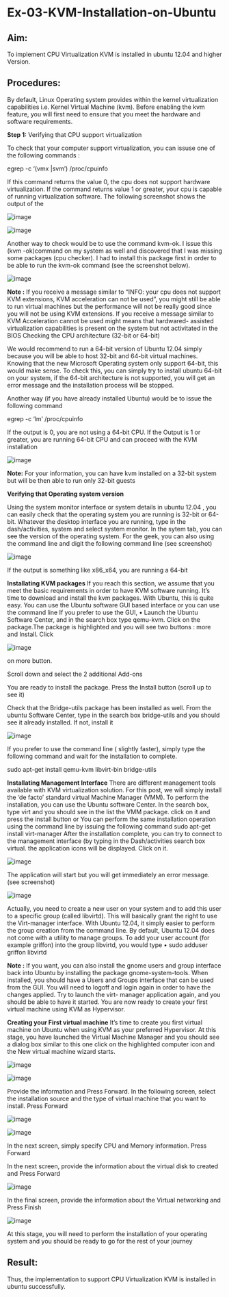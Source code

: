 # Ex-03-KVM-Installation-on-Ubuntu
## Aim:
To implement CPU Virtualization KVM is installed in ubuntu 12.04 and higher Version.

## Procedures:
By default, Linux Operating system provides within the kernel virtualization capabilities i.e. Kernel Virtual Machine (kvm). Before enabling the kvm feature, you will first need to ensure that you meet the hardware and software requirements.

**Step 1:** Verifying that CPU support virtualization

To check that your computer support virtualization, you can issuse one of the following commands :

egrep -c ‘(vmx |svm’) /proc/cpuinfo

If this command returns the value 0, the cpu does not support hardware virtualization. If the command returns value 1 or greater, your cpu is capable of running virtualization software. The following screenshot shows the output of the

![image](https://github.com/Mena-Rossini/Ex-05-KVM-Installation-on-Ubuntu/assets/102855266/468242d1-5535-4646-9741-7aba10dbfdf1)


![image](https://github.com/Mena-Rossini/Ex-05-KVM-Installation-on-Ubuntu/assets/102855266/17c746e5-8d02-4813-ad94-c81b114ba4cf)

 
Another way to check would be to use the command kvm-ok.
I issue this (kvm -ok)command on my system as well and discovered that I was missing some packages (cpu checker). I had to install this package first in order to be able to run the kvm-ok command (see the screenshot below).

![image](https://github.com/Mena-Rossini/Ex-05-KVM-Installation-on-Ubuntu/assets/102855266/be6a0cbf-3d2d-42a5-92fd-1d125f0bbf04)


**Note :**
If you receive a message similar to “INFO: your cpu does not support KVM extensions, KVM acceleration can not be used”, you might still be able to run virtual machines but the performance will not be really good since you will not be using KVM extensions.
If you receive a message similar to KVM Acceleration cannot be used might means that hardwared- assisted virtualization capabilities is present on the system but not activitated in the BIOS
Checking the CPU architecture (32-bit or 64-bit)

We would recommend to run a 64-bit version of Ubuntu 12.04 simply because you will be able to host 32-bit and 64-bit virtual machines. Knowing that the new Microsoft Operating system only support 64-bit, this would make sense. To check this, you can simply try to install ubuntu 64-bit on your system, if the 64-bit architecture is not supported, you will get an error message and the installation process will be stopped.

Another way (if you have already installed Ubuntu) would be to issue the following command

egrep -c ‘lm’ /proc/cpuinfo

If the output is 0, you are not using a 64-bit CPU. If the Output is 1 or greater, you are running
64-bit CPU and can proceed with the KVM installation

![image](https://github.com/Mena-Rossini/Ex-05-KVM-Installation-on-Ubuntu/assets/102855266/8804208c-26de-4083-9c0f-03b35d84e0f2)


**Note:** For your information, you can have kvm installed on a 32-bit system but will be then able to run only 32-bit guests

**Verifying that Operating system version**

Using the system monitor interface or system details in ubuntu 12.04 , you can easily check that the operating system you are running is 32-bit or 64-bit. Whatever the desktop interface you are running, type in the dash/activities, system and select system monitor. In the sytem tab, you can see the version of the operating system.
For the geek, you can also using the command line and digit the following command line (see screenshot)

![image](https://github.com/Mena-Rossini/Ex-05-KVM-Installation-on-Ubuntu/assets/102855266/7195a297-3e1e-44af-ae7d-eb50b16b8655)

If the output is something like x86_x64, you are running a 64-bit
 
**Installating KVM packages**
If you reach this section, we assume that you meet the basic requirements in order to have KVM software running. It’s time to download and install the kvm packages. With Ubuntu, this is quite easy. You can use the Ubuntu software GUI based interface or you can use the command line
If you prefer to use the GUI,
•	Launch the Ubuntu Software Center, and in the search box type qemu-kvm. Click on the package.The package is highlighted and you will see two buttons : more and Install. Click

![image](https://github.com/Mena-Rossini/Ex-05-KVM-Installation-on-Ubuntu/assets/102855266/ef5831c9-9b2f-4516-8844-c7b2a38eed01)


on more button.

Scroll down and select the 2 additional Add-ons

You are ready to install the package. Press the Install button (scroll up to see it)

Check that the Bridge-utils package has been installed as well. From the ubuntu Software Center, type in the search box bridge-utils and you should see it already installed. If not, install it
 
![image](https://github.com/Mena-Rossini/Ex-05-KVM-Installation-on-Ubuntu/assets/102855266/c4a34436-291d-4e8f-94d9-993dd358fd4f)

 
If you prefer to use the command line ( slightly faster), simply type the following command and wait for the installation to complete.

sudo apt-get install qemu-kvm libvirt-bin bridge-utils

**Installating Management Interface**
There are different management tools available with KVM virtualization solution. For this post, we will simply install the ‘de facto’ standard virtual Machine Manager (VMM). To perform the installation, you can use the Ubuntu software Center. In the search box, type virt and you should see in the list the VMM package. click on it and press the install button
or
You can perform the same installation operation using the command line by issuing the following command
sudo apt-get install virt-manager
After the installation complete, you can try to connect to the management interface (by typing in the Dash/activities search box virtual. the application icons will be displayed. Click on it.
 
 ![image](https://github.com/Mena-Rossini/Ex-05-KVM-Installation-on-Ubuntu/assets/102855266/bfa824e3-7073-475a-a5fc-d48c15ba4303)


The application will start but you will get immediately an error message. (see screenshot)


![image](https://github.com/Mena-Rossini/Ex-05-KVM-Installation-on-Ubuntu/assets/102855266/026134e1-ca47-4dc9-badd-e1ecc2186b97)


Actually, you need to create a new user on your system and to add this user to a specific group (called libvirtd). This will basically grant the right to use the Virt-manager interface. With Ubuntu 12.04, it simply easier to perform the group creation from the command line. By default, Ubuntu
12.04 does not come with a utility to manage groups.
To add your user account (for example griffon) into the group libvirtd, you would type
•	sudo adduser griffon libvirtd
 
**Note :** If you want, you can also install the gnome users and group interface back into Ubuntu by installing the package gnome-system-tools. When installed, you should have a Users and Groups interface that can be used from the GUI.
You will need to logoff and login again in order to have the changes applied. Try to launch the virt- manager application again, and you should be able to have it started. You are now ready to create your first virtual machine using KVM as Hypervisor.

**Creating your First virtual machine**
It’s time to create you first virtual machine on Ubuntu when using KVM as your preferred Hypervisor. At this stage, you have launched the Virtual Machine Manager and you should see a dialog box similar to this one
click on the highlighted computer icon and the New virtual machine wizard starts.

![image](https://github.com/Mena-Rossini/Ex-05-KVM-Installation-on-Ubuntu/assets/102855266/3d587453-60c9-4745-bedc-23d1edc64432)

![image](https://github.com/Mena-Rossini/Ex-05-KVM-Installation-on-Ubuntu/assets/102855266/7829c6f0-94e9-4ece-bcd4-d358e43c4784)
 

Provide the information and Press Forward.
In the following screen, select the installation source and the type of virtual machine that you want to install. Press Forward

![image](https://github.com/Mena-Rossini/Ex-05-KVM-Installation-on-Ubuntu/assets/102855266/2e645572-944f-46ef-9cd3-610a771efe20)

![image](https://github.com/Mena-Rossini/Ex-05-KVM-Installation-on-Ubuntu/assets/102855266/8220620b-1494-4540-a739-215d3c08df2e)


In the next screen, simply specify CPU and Memory information. Press Forward
 
In the next screen, provide the information about the virtual disk to created and Press Forward

![image](https://github.com/Mena-Rossini/Ex-05-KVM-Installation-on-Ubuntu/assets/102855266/5796868c-4a60-41ea-9087-4fb93e69a8c7)


In the final screen, provide the information about the Virtual networking and Press Finish

![image](https://github.com/Mena-Rossini/Ex-05-KVM-Installation-on-Ubuntu/assets/102855266/d68b3c60-9fc6-4054-bc00-aa5175f6df79)


At this stage, you will need to perform the installation of your operating system and you should be ready to go for the rest of your journey

## Result:
Thus, the implementation to support CPU Virtualization KVM is installed in ubuntu
successfully.
